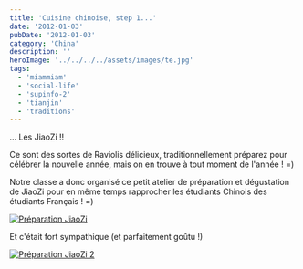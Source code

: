 ```yaml
---
title: 'Cuisine chinoise, step 1...'
date: '2012-01-03'
pubDate: '2012-01-03'
category: 'China'
description: ''
heroImage: '../../../../assets/images/te.jpg'
tags:
  - 'miammiam'
  - 'social-life'
  - 'supinfo-2'
  - 'tianjin'
  - 'traditions'
---
```


... Les JiaoZi !!

Ce sont des sortes de Raviolis délicieux, traditionnellement préparez pour célébrer la nouvelle année, mais on en trouve à tout moment de l'année ! =)

Notre classe a donc organisé ce petit atelier de préparation et dégustation de JiaoZi pour en même temps rapprocher les étudiants Chinois des étudiants Français ! =)

[![Préparation JiaoZi](http://malparty.fr/wp-content/uploads/2013/05/prepare_jiaozi2.jpg)](http://malparty.fr/wp-content/uploads/2013/05/prepare_jiaozi2.jpg)

Et c'était fort sympathique (et parfaitement goûtu !)

[![Préparation JiaoZi 2](http://malparty.fr/wp-content/uploads/2013/05/prepare_jiaozi1.jpg)](http://malparty.fr/wp-content/uploads/2013/05/prepare_jiaozi1.jpg)
